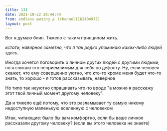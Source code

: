 ```yaml
---
title: 131
date: 2021-10-22 20:44:44
from: endless шизing ⍼ (channel1162404975)
layout: post
---
```


Вот я думаю блин. Тяжело с таким принципом жить. 

*кстати, наверное заметно, что я так редко упоминаю каких-либо людей здесь.*


Иногда хочется поговорить о личном других людей с другими людьми, но я считаю это неприемлимым для себя по дефолту. 
Ну, если человек скажет, что ему совершенно уютно, что кто-то кроме меня будет что-то знать, то хорошо - я готов рассказывать, наверное

Но типо так неуютно спрашивать что-то вроде "а можно я расскажу этот твой личный момент другому человеку". 

Да и тяжело ещё потому, что это разламывает ту самую никому недоступную маленькую вселенную с человеком


Итак, читающие: было бы вам комфортно, если бы ваше личное рассказали другому человеку? (если вы этого человека не знаете)
